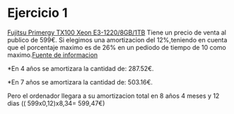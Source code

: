 # Ejercicio 1
[Fujitsu Primergy TX100 Xeon E3-1220/8GB/1TB](http://www.pccomponentes.com/fujitsu_primergy_tx100_xeon_e3_1220_8gb_1tb.html?gclid=CJmasoPrhsECFVDItAod5woAtA) Tiene un precio de venta al publico de 599€.
Si elegimos una amortizacion del 12%,teniendo en cuenta que el porcentaje maximo es de 26% en un pediodo de tiempo de 10 como maximo.[Fuente de informacion](http://www.gabilos.com/webcontable/amortizacion/estimacion_directa_simplificada.htm)

*En 4 años se amortizara la cantidad de: 287.52€.

*En 7 años se amortizara la cantidad de: 503.16€.

Pero el ordenador llegara a su amortizacion total en 8 años 4 meses y 12 dias (( 599x0,12)x8,34= 599,47€)
